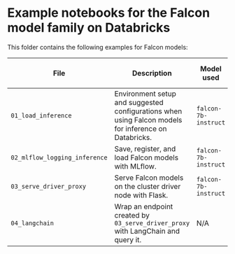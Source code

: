 <!---
Copyright (C) 2023 Databricks, Inc.

Licensed under the Apache License, Version 2.0 (the "License");
you may not use this file except in compliance with the License.
You may obtain a copy of the License at

    http://www.apache.org/licenses/LICENSE-2.0

Unless required by applicable law or agreed to in writing, software
distributed under the License is distributed on an "AS IS" BASIS,
WITHOUT WARRANTIES OR CONDITIONS OF ANY KIND, either express or implied.
See the License for the specific language governing permissions and
limitations under the License.
-->


# Example notebooks for the Falcon model family on Databricks
This folder contains the following examples for Falcon models: 

| File  | Description | Model used | GPU memory requirement |
| --- | --- | --- | --- |
| `01_load_inference`  | Environment setup and suggested configurations when using Falcon models for inference on Databricks. | `falcon-7b-instruct`  | 16GB |
| `02_mlflow_logging_inference` | Save, register, and load Falcon models with MLflow. | `falcon-7b-instruct`  | 16GB |
| `03_serve_driver_proxy` | Serve Falcon models on the cluster driver node with Flask.  | `falcon-7b-instruct` | 16GB |
| `04_langchain` | Wrap an endpoint created by `03_serve_driver_proxy` with LangChain and query it. | N/A | N/A |
<!---
| `05_fine_tune_deepspeed` | Fine-tune Falcon base models with DeepSpeed. | `falcon-7b` | 160GB |
-->